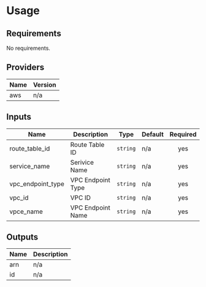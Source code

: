 # Usage
<!--- BEGIN_TF_DOCS --->

## Requirements

No requirements.

## Providers

| Name | Version |
|------|---------|
| aws | n/a |

## Inputs

| Name | Description | Type | Default | Required |
|------|-------------|------|---------|:--------:|
| route\_table\_id | Route Table ID | `string` | n/a | yes |
| service\_name | Serivice Name | `string` | n/a | yes |
| vpc\_endpoint\_type | VPC Endpoint Type | `string` | n/a | yes |
| vpc\_id | VPC ID | `string` | n/a | yes |
| vpce\_name | VPC Endpoint Name | `string` | n/a | yes |

## Outputs

| Name | Description |
|------|-------------|
| arn | n/a |
| id | n/a |

<!--- END_TF_DOCS --->
